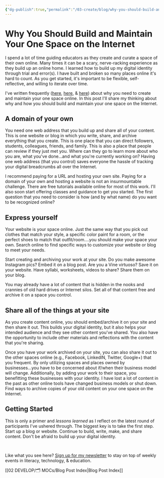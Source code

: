 ```yaml
---
{"dg-publish":true,"permalink":"/03-create/blog/why-you-should-build-and-maintain-your-one-space-on-the-internet/","title":"Why You Should Build and Maintain Your One Space on the Internet","tags":["blogging","digital-identity","digital-learning-hub","domain-of-ones-own"]}
---
```


# Why You Should Build and Maintain Your One Space on the Internet

I spend a lot of time guiding educators as they create and curate a space of their own online. Many times it can be a scary, nerve-racking experience as they build up an online home. I learned how to build up my digital identity through trial and error(s). I have built and broken so many places online it's hard to count. As you get started, it's important to be flexible, self-reflective, and willing to iterate over time.

I've written frequently ([here](http://wiobyrne.com/creating-and-curating-your-online-brand/), [here](http://wiobyrne.com/use-google-sites-for-educators-to-build-your-own-digital-learning-hub/), & [here](http://wiobyrne.com/building-your-hub/)) about why you need to create and maintain your one space online. In this post I'll share my thinking about why and how you should build and maintain your one space on the Internet.

## A domain of your own

You need one web address that you build up and share all of your content. This is one website or blog in which you write, share, and archive everything that you create. This is one place that you can direct followers, students, colleagues, friends, and family. This is also a place that people can review if they just met you. Where can they go to learn more about who you are, what you've done...and what you're currently working on? Having one web address (that you control) saves everyone the hassle of tracking your digital breadcrumbs all over the Internet.

I recommend paying for a URL and hosting your own site. Paying for a domain of your own and hosting a website is not an insurmountable challenge. There are free tutorials available online for most of this work. I'll also soon start offering classes and guidance to get you started. The first question that you need to consider is how (and by what name) do you want to be recognized online?

## Express yourself

Your website is your space online. Just the same way that you pick out clothes that match your style, a specific color paint for a room, or the perfect shoes to match that outfit/room....you should make your space your own. Search online to find specific ways to customize your website or blog to meet your needs.

Start creating and archiving your work at your site. Do you make awesome Instagram pics? Embed it on a blog post. Are you a Vine virtuoso? Save it on your website. Have syllabi, worksheets, videos to share? Share them on your blog.

You may already have a lot of content that is hidden in the nooks and crannies of old hard drives or Internet silos. Set all of that content free and archive it on a space you control.

## Share all of the things at your site

As you create content online, you should embed/archive it on your site and then share it out. This builds your digital identity, but it also helps your intended audience and they see other content you've shared. You also have the opportunity to include other materials and reflections with the content that you're sharing.

Once you have your work archived on your site, you can also share it out to the other spaces online (e.g., Facebook, LinkedIN, Twitter, Google+) that you frequent. By only utilizing spaces and places owned by businesses...you have to be concerned about if/when their business model will change. Additionally, by adding your work to their space, you benefitting these businesses with your identity. I have lost a lot of content in the past as other online tools have changed business models or shut down. Find ways to archive copies of your old content on your one space on the Internet.

## Getting Started

This is only a primer and _lessons learned_ as I reflect on the latest round of participants I've ushered through. The biggest key is to take the first step. Start up a blog or website. Continue to build, write, make, and share content. Don't be afraid to build up your digital identity.

 

Like what you see here? [Sign up for my newsletter](http://wiobyrne.com/tldr/) to stay on top of weekly events in literacy, technology, & education.

[[02 DEVELOP/🗂️ MOCs/Blog Post Index\|Blog Post Index]]